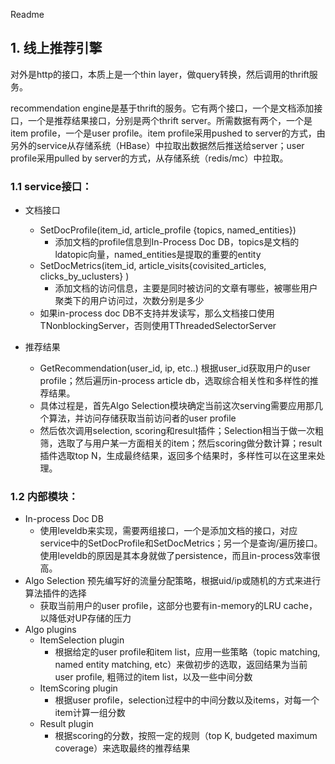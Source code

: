 Readme

## 1. 线上推荐引擎

对外是http的接口，本质上是一个thin layer，做query转换，然后调用的thrift服务。

recommendation engine是基于thrift的服务。它有两个接口，一个是文档添加接口，一个是推荐结果接口，分别是两个thrift server。所需数据有两个，一个是item profile，一个是user profile。item profile采用pushed to server的方式，由另外的service从存储系统（HBase）中拉取出数据然后推送给server；user profile采用pulled by server的方式，从存储系统（redis/mc）中拉取。

### 1.1 service接口：

   * 文档接口
      * SetDocProfile(item_id, article_profile {topics, named_entities})
         * 添加文档的profile信息到In-Process Doc DB，topics是文档的ldatopic向量，named_entities是提取的重要的entity
      * SetDocMetrics(item_id, article_visits{covisited_articles, clicks_by_uclusters} )
         * 添加文档的访问信息，主要是同时被访问的文章有哪些，被哪些用户聚类下的用户访问过，次数分别是多少
      * 如果in-process doc DB不支持并发读写，那么文档接口使用TNonblockingServer，否则使用TThreadedSelectorServer

   * 推荐结果
      * GetRecommendation(user_id, ip, etc..)  根据user_id获取用户的user profile；然后遍历in-process article db，选取综合相关性和多样性的推荐结果。
      * 具体过程是，首先Algo Selection模块确定当前这次serving需要应用那几个算法，并访问存储获取当前访问者的user profile
      * 然后依次调用selection, scoring和result插件；Selection相当于做一次粗筛，选取了与用户某一方面相关的item；然后scoring做分数计算；result插件选取top N，生成最终结果，返回多个结果时，多样性可以在这里来处理。

### 1.2 内部模块：

   * In-process Doc DB
      * 使用leveldb来实现，需要两组接口，一个是添加文档的接口，对应service中的SetDocProfile和SetDocMetrics；另一个是查询/遍历接口。使用leveldb的原因是其本身就做了persistence，而且in-process效率很高。
   * Algo Selection
预先编写好的流量分配策略，根据uid/ip或随机的方式来进行算法插件的选择
      * 获取当前用户的user profile，这部分也要有in-memory的LRU cache，以降低对UP存储的压力
   * Algo plugins
      * ItemSelection plugin
         * 根据给定的user profile和item list，应用一些策略（topic matching, named entity matching, etc）来做初步的选取，返回结果为当前user profile, 粗筛过的item list，以及一些中间分数
      * ItemScoring plugin
         * 根据user profile，selection过程中的中间分数以及items，对每一个item计算一组分数
      * Result plugin
         * 根据scoring的分数，按照一定的规则（top K, budgeted maximum coverage）来选取最终的推荐结果
